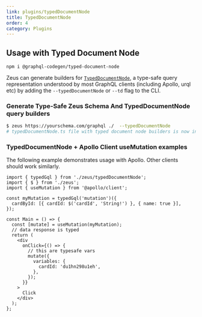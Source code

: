 ```yaml
---
link: plugins/typedDocumentNode
title: TypedDocumentNode
order: 4
category: Plugins
---
```


## Usage with Typed Document Node

```
npm i @graphql-codegen/typed-document-node
```

Zeus can generate builders for [`TypedDocumentNode`][typed-document-node], a type-safe query
representation understood by most GraphQL clients (including Apollo, urql etc) by adding the
`--typedDocumentNode` or `--td` flag to the CLI.

### Generate Type-Safe Zeus Schema And TypedDocumentNode query builders

```sh
$ zeus https://yourschema.com/graphql ./  --typedDocumentNode
# typedDocumentNode.ts file with typed document node builders is now in the output destination
```

### TypedDocumentNode + Apollo Client useMutation examples

The following example demonstrates usage with Apollo. Other clients should work similarly.

```tsx
import { typedGql } from './zeus/typedDocumentNode';
import { $ } from './zeus';
import { useMutation } from '@apollo/client';

const myMutation = typedGql('mutation')({
  cardById: [{ cardId: $('cardId', 'String!') }, { name: true }],
});

const Main = () => {
  const [mutate] = useMutation(myMutation);
  // data response is typed
  return (
    <div
      onClick={() => {
        // this are typesafe vars
        mutate({
          variables: {
            cardId: 'du1hn298u1eh',
          },
        });
      }}
    >
      Click
    </div>
  );
};
```

[typed-document-node]: https://www.graphql-code-generator.com/plugins/typed-document-node
